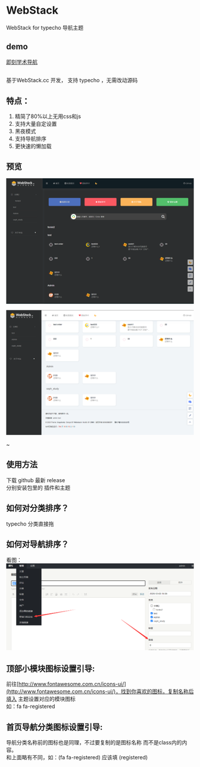 # WebStack
WebStack for typecho 导航主题

## demo
[即刻学术导航](https://www.geekscholar.net)

## 
基于WebStack.cc 开发， 支持 typecho ，无需改动源码  

## 特点：
1. 精简了80%以上无用css和js
2. 支持大量自定设置
3. 黑夜模式
4. 支持导航排序
5. 更快速的懒加载


## 预览
![](readme/index.png)   

![](readme/index-bright.png)
  
~[](readme/setting.png)  

## 使用方法
下载 github 最新 release  
分别安装包里的 插件和主题

## 如何对分类排序？
typecho 分类直接拖

## 如何对导航排序？
看图：  
![](readme/paixu.png)

## 顶部小模块图标设置引导:
前往[http://www.fontawesome.com.cn/icons-ui/](http://www.fontawesome.com.cn/icons-ui/)，找到你喜欢的图标，复制名称后填入 主题设置对应的模块图标  
如：fa fa-registered

## 首页导航分类图标设置引导:
导航分类名称前的图标也是同理，不过要复制的是图标名称 而不是class内的内容。  
和上面略有不同，如：(fa fa-registered) 应该填 (registered)
